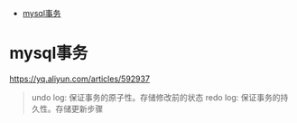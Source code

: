 
- [mysql事务](#mysql事务)

# mysql事务

https://yq.aliyun.com/articles/592937

> undo log: 保证事务的原子性。存储修改前的状态 
> redo log: 保证事务的持久性。存储更新步骤


